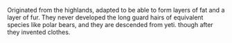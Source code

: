 Originated from the highlands, adapted to be able to form layers of fat and a layer of fur. They never developed the long guard hairs of equivalent species like polar bears, and they are descended from yeti. though after they invented clothes. 